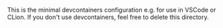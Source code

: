 This is the minimal devcontainers configuration e.g. for use in VSCode or CLion.
If you don't use devcontainers, feel free to delete this directory.
